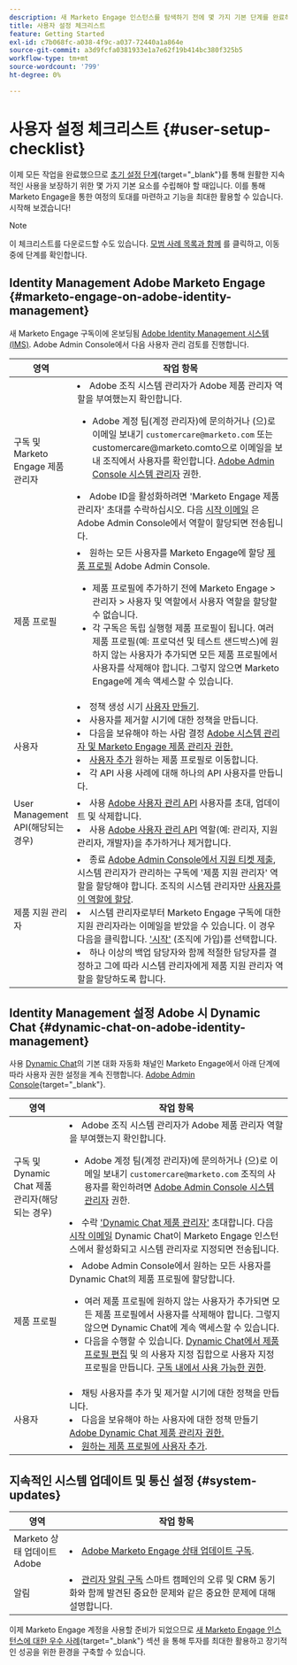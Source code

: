 ```yaml
---
description: 새 Marketo Engage 인스턴스를 탐색하기 전에 몇 가지 기본 단계를 완료하여 계속 사용해야 합니다. 이러한 단계에는 사용자 계정 설정, 지원 관리자 설정 및 지속적인 시스템 업데이트 구독이 포함됩니다.
title: 사용자 설정 체크리스트
feature: Getting Started
exl-id: c7b068fc-a038-4f9c-a037-72440a1a864e
source-git-commit: a3d9fcfa0381933e1a7e62f19b414bc380f325b5
workflow-type: tm+mt
source-wordcount: '799'
ht-degree: 0%

---
```


# 사용자 설정 체크리스트 {#user-setup-checklist}

이제 모든 작업을 완료했으므로 [초기 설정 단계](/help/marketo/getting-started/initial-setup/setup-steps.md){target="_blank"}를 통해 원활한 지속적인 사용을 보장하기 위한 몇 가지 기본 요소를 수립해야 할 때입니다. 이를 통해 Marketo Engage을 통한 여정의 토대를 마련하고 기능을 최대한 활용할 수 있습니다. 시작해 보겠습니다!

>[!NOTE]
>
>이 체크리스트를 다운로드할 수도 있습니다. [모범 사례 목록과 함께](/help/marketo/getting-started/implementing-a-new-marketo-engage-instance/assets/adobe-marketo-engage-new-instance-admin-checklist.xlsx) 를 클릭하고, 이동 중에 단계를 확인합니다.

## Identity Management Adobe Marketo Engage {#marketo-engage-on-adobe-identity-management}

새 Marketo Engage 구독이에 온보딩됨 [Adobe Identity Management 시스템(IMS)](https://experienceleague.adobe.com/docs/marketo/using/product-docs/administration/marketo-with-adobe-identity/adobe-identity-management-overview.html). Adobe Admin Console에서 다음 사용자 관리 검토를 진행합니다.

<table>
<thead>
  <tr>
    <th style="width:20%">영역</th>
    <th style="width:80%">작업 항목</th>
  </tr>
</thead>
<tbody>
  <tr>
    <td>구독 및 Marketo Engage 제품 관리자</td>
    <td><li>Adobe 조직 시스템 관리자가 Adobe 제품 관리자 역할을 부여했는지 확인합니다.</li>  
    <ul>
    <li>Adobe 계정 팀(계정 관리자)에 문의하거나 (으)로 이메일 보내기 <code>customercare@marketo.com</code> 또는 customercare@marketo.comto으로 이메일을 보내 조직에서 사용자를 확인합니다. <a href="https://experienceleague.adobe.com/docs/marketo/using/product-docs/administration/marketo-with-adobe-identity/adobe-identity-management-overview.html">Adobe Admin Console 시스템 관리자</a> 권한.</li></ul>
    <li>Adobe ID을 활성화하려면 'Marketo Engage 제품 관리자' 초대를 수락하십시오. 다음 <a href="https://experienceleague.adobe.com/docs/marketo/using/product-docs/administration/marketo-with-adobe-identity/admin-setup.html?lang=en#create-a-product-profile">시작 이메일</a> 은 Adobe Admin Console에서 역할이 할당되면 전송됩니다.</li></td>
  </tr>
  <tr>
    <td>제품 프로필</td>
    <td><li>원하는 모든 사용자를 Marketo Engage에 할당 <a href="https://experienceleague.adobe.com/en/docs/marketo/using/product-docs/administration/marketo-with-adobe-identity/admin-setup#create-a-product-profile">제품 프로필</a> Adobe Admin Console.</li>
    <ul>
    <li>제품 프로필에 추가하기 전에 Marketo Engage &gt; 관리자 &gt; 사용자 및 역할에서 사용자 역할을 할당할 수 없습니다.</li>
    <li>각 구독은 독립 실행형 제품 프로필이 됩니다. 여러 제품 프로필(예: 프로덕션 및 테스트 샌드박스)에 원하지 않는 사용자가 추가되면 모든 제품 프로필에서 사용자를 삭제해야 합니다. 그렇지 않으면 Marketo Engage에 계속 액세스할 수 있습니다.</li></ul></td>
  </tr>
  <tr>
    <td>사용자</td>
    <td><li>정책 생성 시기 <a href="https://experienceleague.adobe.com/docs/marketo/using/product-docs/administration/marketo-with-adobe-identity/add-or-remove-a-user.html">사용자 만들기</a>.</li> <li>사용자를 제거할 시기에 대한 정책을 만듭니다.</li>
    <li>다음을 보유해야 하는 사람 결정 <a href="https://experienceleague.adobe.com/docs/marketo/using/product-docs/administration/marketo-with-adobe-identity/adobe-identity-management-overview.html">Adobe 시스템 관리자 및 Marketo Engage 제품 관리자 권한.</a> <li><a href="https://experienceleague.adobe.com/en/docs/marketo/using/product-docs/administration/marketo-with-adobe-identity/add-or-remove-a-user">사용자 추가</a> 원하는 제품 프로필로 이동합니다.</li>
    <li>각 API 사용 사례에 대해 하나의 API 사용자를 만듭니다.</li></td>
  </tr>
  <tr>
    <td>User Management API(해당되는 경우)</td>
    <td><li>사용 <a href="https://www.adobe.io/apis/experienceplatform/umapi-new.html">Adobe 사용자 관리 API</a> 사용자를 초대, 업데이트 및 삭제합니다.</li>
    <li>사용 <a href="https://developer.adobe.com/umapi/">Adobe 사용자 관리 API</a> 역할(예: 관리자, 지원 관리자, 개발자)을 추가하거나 제거합니다.</li>
    </td>
  </tr>
  <tr>
    <td>제품 지원 관리자</td>
    <td><li>종료 <a href="https://experienceleague.adobe.com/docs/customer-one/using/home.html#create-a-support-ticket-with-admin-console">Adobe Admin Console에서 지원 티켓 제출</a>, 시스템 관리자가 관리하는 구독에 '제품 지원 관리자' 역할을 할당해야 합니다. 조직의 시스템 관리자만 <a href="https://experienceleague.adobe.com/docs/customer-one/using/home.html#assign-the-support-admin-role">사용자를 이 역할에 할당</a>.</li>
    <li>시스템 관리자로부터 Marketo Engage 구독에 대한 지원 관리자라는 이메일을 받았을 수 있습니다. 이 경우 다음을 클릭합니다. <a href="https://experienceleague.adobe.com/en/docs/customer-one/using/home#assign-the-support-admin-role">'시작'</a> (조직에 가입)를 선택합니다.</li>
    <li>하나 이상의 백업 담당자와 함께 적절한 담당자를 결정하고 그에 따라 시스템 관리자에게 제품 지원 관리자 역할을 할당하도록 합니다.</li></td>
  </tr>
</tbody>
</table>

## Identity Management 설정 Adobe 시 Dynamic Chat {#dynamic-chat-on-adobe-identity-management}

사용 [Dynamic Chat](https://experienceleague.adobe.com/docs/marketo/using/product-docs/demand-generation/dynamic-chat/dynamic-chat-overview.html)의 기본 대화 자동화 채널인 Marketo Engage에서 아래 단계에 따라 사용자 권한 설정을 계속 진행합니다. [Adobe Admin Console](https://adminconsole.adobe.com/){target="_blank"}.

<table>
<thead>
  <tr>
    <th style="width:20%">영역</th>
    <th style="width:80%">작업 항목</th>
  </tr>
</thead>
<tbody>
  <tr>
    <td>구독 및 Dynamic Chat 제품 관리자(해당되는 경우)</td>
    <td><li>Adobe 조직 시스템 관리자가 Adobe 제품 관리자 역할을 부여했는지 확인합니다.</li> 
    <ul><li>Adobe 계정 팀(계정 관리자)에 문의하거나 (으)로 이메일 보내기 <code>customercare@marketo.com</code> 조직의 사용자를 확인하려면 <a href="https://experienceleague.adobe.com/docs/marketo/using/product-docs/administration/marketo-with-adobe-identity/adobe-identity-management-overview.html">Adobe Admin Console 시스템 관리자</a> 권한.</li></ul>
    <li>수락 <a href="https://experienceleague.adobe.com/docs/marketo/using/product-docs/demand-generation/dynamic-chat/setup-and-configuration/initial-setup.html">'Dynamic Chat 제품 관리자'</a> 초대합니다. 다음 <a href="https://experienceleague.adobe.com/docs/marketo/using/product-docs/demand-generation/dynamic-chat/setup-and-configuration/initial-setup.html">시작 이메일</a> Dynamic Chat이 Marketo Engage 인스턴스에서 활성화되고 시스템 관리자로 지정되면 전송됩니다.</li></td>
  </tr>
  <tr>
    <td>제품 프로필</td>
    <td><li>Adobe Admin Console에서 원하는 모든 사용자를 Dynamic Chat의 제품 프로필에 할당합니다.</li> 
    <ul>
    <li>여러 제품 프로필에 원하지 않는 사용자가 추가되면 모든 제품 프로필에서 사용자를 삭제해야 합니다. 그렇지 않으면 Dynamic Chat에 계속 액세스할 수 있습니다.</li>
    <li>다음을 수행할 수 있습니다. <a href="https://experienceleague.adobe.com/en/docs/marketo/using/product-docs/demand-generation/dynamic-chat/setup-and-configuration/permissions#edit-existing-permissions">Dynamic Chat에서 제품 프로필 편집</a> 및 의 사용자 지정 집합으로 사용자 지정 프로필을 만듭니다. <a href="https://experienceleague.adobe.com/en/docs/marketo/using/product-docs/demand-generation/dynamic-chat/setup-and-configuration/permissions#list-of-permissions">구독 내에서 사용 가능한 권한</a>.</li></td>
  </tr>
  <tr>
    <td>사용자</td>
    <td><li>채팅 사용자를 추가 및 제거할 시기에 대한 정책을 만듭니다.</li>
    <li>다음을 보유해야 하는 사용자에 대한 정책 만들기 <a href="https://experienceleague.adobe.com/en/docs/marketo/using/product-docs/demand-generation/dynamic-chat/setup-and-configuration/initial-setup#access-admin-console">Adobe Dynamic Chat 제품 관리자 권한.</a></li>
    <li><a href="https://experienceleague.adobe.com/en/docs/marketo/using/product-docs/demand-generation/dynamic-chat/setup-and-configuration/add-or-remove-chat-users#add-a-chat-user">원하는 제품 프로필에 사용자 추가</a>.</li></td>
  </tr>
</tbody>
</table>

## 지속적인 시스템 업데이트 및 통신 설정 {#system-updates}

<table>
<thead>
  <tr>
    <th style="width:20%">영역</th>
    <th style="width:80%">작업 항목</th>
  </tr>
</thead>
<tbody>
  <tr>
    <td>Marketo 상태 업데이트 Adobe</td>
    <td><li><a href="https://status.adobe.com/cloud/experience_cloud">Adobe Marketo Engage 상태 업데이트 구독</a>.</li></td>
  </tr>
  <tr>
    <td>알림</td>
    <td><li><a href="https://experienceleague.adobe.com/en/docs/marketo/using/product-docs/core-marketo-concepts/miscellaneous/understanding-notifications#subscribe-to-notifications">관리자 알림 구독</a> 스마트 캠페인의 오류 및 CRM 동기화와 함께 발견된 중요한 문제와 같은 중요한 문제에 대해 설명합니다.</li></td>
  </tr>
</tbody>
</table>

<p>

이제 Marketo Engage 계정을 사용할 준비가 되었으므로 [새 Marketo Engage 인스턴스에 대한 우수 사례](/help/marketo/getting-started/implementing-a-new-marketo-engage-instance/where-to-start.md){target="_blank"} 섹션 을 통해 투자를 최대한 활용하고 장기적인 성공을 위한 환경을 구축할 수 있습니다.
